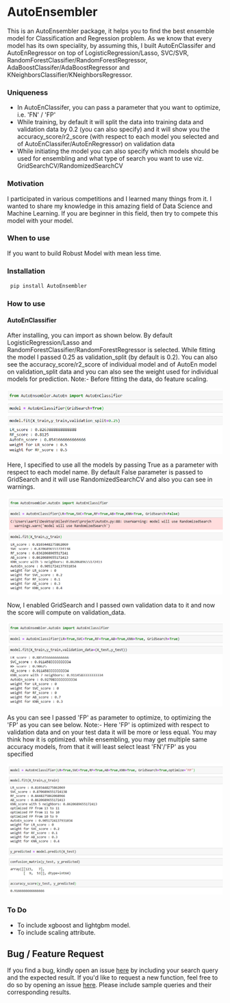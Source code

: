 # AutoEnsembler
   This is an AutoEnsembler package, it helps you to find the best ensemble model for Classification and Regression problem. As we know that every model has its own speciality, by assuming this, I built AutoEnClassifer and AutoEnRegressor on top of LogisticRegression/Lasso, SVC/SVR, RandomForestClassifier/RandomForestRegressor, AdaBoostClassifer/AdaBoostRegressor and KNeighborsClassifier/KNeighborsRegressor.
        
        
### Uniqueness
- In AutoEnClassifer, you can pass a parameter that you want to optimize, i.e. 'FN' / 'FP'
- While training, by default it will split the data into training data and validation data by 0.2 (you can also specify) and it will show you the accuracy_score/r2_score (with respect to each model you selected and of AutoEnClassifer/AutoEnRegressor) on validation data
- While initiating the model you can also specify which models should be used for ensembling and what type of search you want to use viz. GridSearchCV/RandomizedSearchCV
        
### Motivation 
   I participated in various competitions and I learned many things from it. I wanted to share my knowledge in this amazing field of Data Science and Machine Learning. If you are beginner in this field, then try to compete this model with your model.
   
### When to use
   If you want to build Robust Model with mean less time.

### Installation

```markdown
 pip install AutoEnsembler
```
### How to use

#### AutoEnClassifier

   After installing, you can import as shown below. By default LogisticRegression/Lasso and RandomForestClassifier/RandomForestRegressor is selected. While fitting the model I passed 0.25 as validation_split (by default is 0.2). You can also see the accuracy_score/r2_score of individual model and of AutoEn model on validation_split data and you can also see the weight used for individual models for prediction.
Note:- Before fitting the data, do feature scaling.
   
![Screenshot1](https://github.com/nileshchilka1/AutoEnsembler/blob/master/Screenshot%201.png)
   
   
   Here, I specified to use all the models by passing True as a parameter with respect to each model name. By default False parameter is passed to GridSearch and it will use RandomizedSearchCV and also you can see in warnings.
   
![Screenshot1](https://github.com/nileshchilka1/AutoEnsembler/blob/master/Screenshot.png)


   Now, I enabled GridSearch and I passed own validation data to it and now the score will compute on validation_data.
   
![Screenshot1](https://github.com/nileshchilka1/AutoEnsembler/blob/master/Screenshot%202.png)

   As you can see I passed 'FP' as parameter to optimize, to optimizing the 'FP' as you can see below.
   Note:- Here 'FP' is optimized with respect to validation data and on your test data it will be more or less equal.
   You may think how it is optimized. while ensembling, you may get multiple same accuracy models, from that it will least select least 'FN'/'FP' as you specified

![Screenshot1](https://github.com/nileshchilka1/AutoEnsembler/blob/master/Screenshot%203.png)

### To Do 
- To include xgboost and lightgbm model.
- To include scaling attribute.
   
## Bug / Feature Request
   If you find a bug, kindly open an issue [here](https://github.com/nileshchilka1/AutoEnsembler/issues/new/choose) by including your search query and the expected result.
   If you'd like to request a new function, feel free to do so by opening an issue [here](https://github.com/nileshchilka1/AutoEnsembler/issues/new/choose). Please include sample queries and their corresponding results.
